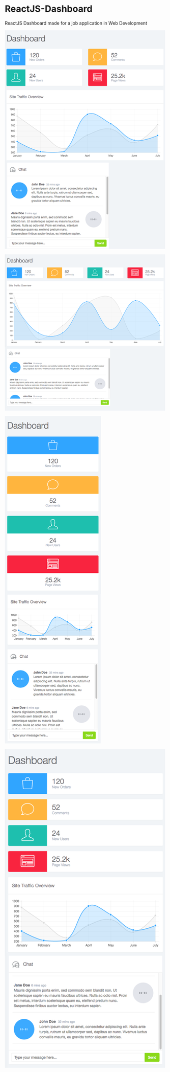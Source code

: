 # ReactJS-Dashboard
ReactJS Dashboard made for a job application in Web Development

![alt tag](https://raw.githubusercontent.com/WagnerSilveira/ReactJS-Dashboard/master/screen1.png)

![alt tag](https://raw.githubusercontent.com/WagnerSilveira/ReactJS-Dashboard/master/screen2.png)

![alt tag](https://raw.githubusercontent.com/WagnerSilveira/ReactJS-Dashboard/master/screen3.png)

![alt tag](https://raw.githubusercontent.com/WagnerSilveira/ReactJS-Dashboard/master/screen4.png)